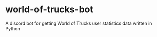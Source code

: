 # world-of-trucks-bot
A discord bot for getting World of Trucks user statistics data written in Python
